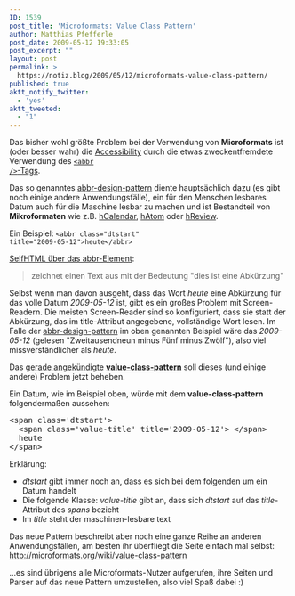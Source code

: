```yaml
---
ID: 1539
post_title: 'Microformats: Value Class Pattern'
author: Matthias Pfefferle
post_date: 2009-05-12 19:33:05
post_excerpt: ""
layout: post
permalink: >
  https://notiz.blog/2009/05/12/microformats-value-class-pattern/
published: true
aktt_notify_twitter:
  - 'yes'
aktt_tweeted:
  - "1"
---
```

Das bisher wohl größte Problem bei der Verwendung von <strong>Microformats</strong> ist (oder besser wahr) die <a href="http://notiz.blog/?s=haccessibility">Accessibility</a> durch die etwas zweckentfremdete Verwendung des <a href="http://microformats.org/wiki/abbr-design-pattern"><code>&lt;abbr /&gt;</code>-Tags</a>.

Das so genanntes <a href="http://microformats.org/wiki/abbr-design-pattern">abbr-design-pattern</a> diente hauptsächlich dazu (es gibt noch einige andere Anwendungsfälle), ein für den Menschen lesbares Datum auch für die Maschine lesbar zu machen und ist Bestandteil von <strong>Mikroformaten</strong> wie z.B. <a href="http://microformats.org/wiki/hCalendar">hCalendar</a>, <a href="http://microformats.org/wiki/hAtom">hAtom</a> oder <a href="http://microformats.org/wiki/hReview">hReview</a>.

Ein Beispiel: <code>&lt;abbr class="dtstart" title="2009-05-12"&gt;heute&lt;/abbr&gt;</code>

<a href="http://de.selfhtml.org/html/text/logisch.htm#elemente">SelfHTML über das abbr-Element</a>:

<blockquote>zeichnet einen Text aus mit der Bedeutung "dies ist eine Abkürzung"</blockquote>

Selbst wenn man davon ausgeht, dass das Wort <em>heute</em> eine Abkürzung für das volle Datum <em>2009-05-12</em> ist, gibt es ein großes Problem mit Screen-Readern. Die meisten Screen-Reader sind so konfiguriert, dass sie statt der Abkürzung, das im title-Attribut angegebene, vollständige Wort lesen.
Im Falle der <a href="http://microformats.org/wiki/abbr-design-pattern">abbr-design-pattern</a> im oben genannten Beispiel wäre das <em>2009-05-12</em> (gelesen "Zweitausendneun minus Fünf minus Zwölf"), also viel missverständlicher als <em>heute</em>.

Das <a href="http://microformats.org/blog/2009/05/12/value-class-pattern/">gerade angekündigte</a> <strong><a href="http://microformats.org/wiki/value-class-pattern">value-class-pattern</a></strong> soll dieses (und einige andere) Problem jetzt beheben.

Ein Datum, wie im Beispiel oben, würde mit dem <strong>value-class-pattern</strong> folgendermaßen aussehen:

<pre>&lt;span class='dtstart'&gt;
  &lt;span class='value-title' title='2009-05-12'&gt; &lt;/span&gt;
  heute
&lt;/span&gt;</pre>

Erklärung:

<ul><li><em>dtstart</em> gibt immer noch an, dass es sich bei dem folgenden um ein Datum handelt</li>
<li>Die folgende Klasse: <em>value-title</em> gibt an, dass sich <em>dtstart</em> auf das <em>title</em>-Attribut des <em>spans</em> bezieht</li>
<li>Im <em>title</em> steht der maschinen-lesbare text</li></ul>

Das neue Pattern beschreibt aber noch eine ganze Reihe an anderen Anwendungsfällen, am besten ihr überfliegt die Seite einfach mal selbst: <a href="http://microformats.org/wiki/value-class-pattern">http://microformats.org/wiki/value-class-pattern</a>

...es sind übrigens alle Microformats-Nutzer aufgerufen, ihre Seiten und Parser auf das neue Pattern umzustellen, also viel Spaß dabei :)